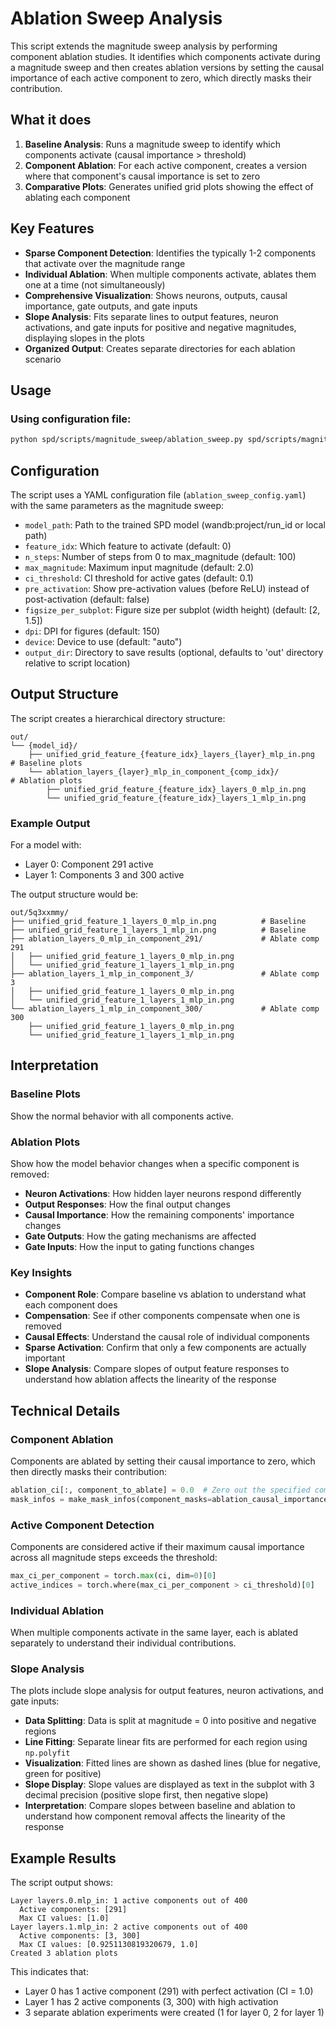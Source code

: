 # Ablation Sweep Analysis

This script extends the magnitude sweep analysis by performing component ablation studies. It identifies which components activate during a magnitude sweep and then creates ablation versions by setting the causal importance of each active component to zero, which directly masks their contribution.

## What it does

1. **Baseline Analysis**: Runs a magnitude sweep to identify which components activate (causal importance > threshold)
2. **Component Ablation**: For each active component, creates a version where that component's causal importance is set to zero
3. **Comparative Plots**: Generates unified grid plots showing the effect of ablating each component

## Key Features

- **Sparse Component Detection**: Identifies the typically 1-2 components that activate over the magnitude range
- **Individual Ablation**: When multiple components activate, ablates them one at a time (not simultaneously)
- **Comprehensive Visualization**: Shows neurons, outputs, causal importance, gate outputs, and gate inputs
- **Slope Analysis**: Fits separate lines to output features, neuron activations, and gate inputs for positive and negative magnitudes, displaying slopes in the plots
- **Organized Output**: Creates separate directories for each ablation scenario

## Usage

### Using configuration file:
```bash
python spd/scripts/magnitude_sweep/ablation_sweep.py spd/scripts/magnitude_sweep/ablation_sweep_config.yaml
```

## Configuration

The script uses a YAML configuration file (`ablation_sweep_config.yaml`) with the same parameters as the magnitude sweep:

- `model_path`: Path to the trained SPD model (wandb:project/run_id or local path)
- `feature_idx`: Which feature to activate (default: 0)
- `n_steps`: Number of steps from 0 to max_magnitude (default: 100)
- `max_magnitude`: Maximum input magnitude (default: 2.0)
- `ci_threshold`: CI threshold for active gates (default: 0.1)
- `pre_activation`: Show pre-activation values (before ReLU) instead of post-activation (default: false)
- `figsize_per_subplot`: Figure size per subplot (width height) (default: [2, 1.5])
- `dpi`: DPI for figures (default: 150)
- `device`: Device to use (default: "auto")
- `output_dir`: Directory to save results (optional, defaults to 'out' directory relative to script location)

## Output Structure

The script creates a hierarchical directory structure:

```
out/
└── {model_id}/
    ├── unified_grid_feature_{feature_idx}_layers_{layer}_mlp_in.png  # Baseline plots
    └── ablation_layers_{layer}_mlp_in_component_{comp_idx}/          # Ablation plots
        ├── unified_grid_feature_{feature_idx}_layers_0_mlp_in.png
        └── unified_grid_feature_{feature_idx}_layers_1_mlp_in.png
```

### Example Output

For a model with:
- Layer 0: Component 291 active
- Layer 1: Components 3 and 300 active

The output structure would be:
```
out/5q3xxmmy/
├── unified_grid_feature_1_layers_0_mlp_in.png          # Baseline
├── unified_grid_feature_1_layers_1_mlp_in.png          # Baseline
├── ablation_layers_0_mlp_in_component_291/             # Ablate comp 291
│   ├── unified_grid_feature_1_layers_0_mlp_in.png
│   └── unified_grid_feature_1_layers_1_mlp_in.png
├── ablation_layers_1_mlp_in_component_3/               # Ablate comp 3
│   ├── unified_grid_feature_1_layers_0_mlp_in.png
│   └── unified_grid_feature_1_layers_1_mlp_in.png
└── ablation_layers_1_mlp_in_component_300/             # Ablate comp 300
    ├── unified_grid_feature_1_layers_0_mlp_in.png
    └── unified_grid_feature_1_layers_1_mlp_in.png
```

## Interpretation

### Baseline Plots
Show the normal behavior with all components active.

### Ablation Plots
Show how the model behavior changes when a specific component is removed:
- **Neuron Activations**: How hidden layer neurons respond differently
- **Output Responses**: How the final output changes
- **Causal Importance**: How the remaining components' importance changes
- **Gate Outputs**: How the gating mechanisms are affected
- **Gate Inputs**: How the input to gating functions changes

### Key Insights
- **Component Role**: Compare baseline vs ablation to understand what each component does
- **Compensation**: See if other components compensate when one is removed
- **Causal Effects**: Understand the causal role of individual components
- **Sparse Activation**: Confirm that only a few components are actually important
- **Slope Analysis**: Compare slopes of output feature responses to understand how ablation affects the linearity of the response

## Technical Details

### Component Ablation
Components are ablated by setting their causal importance to zero, which then directly masks their contribution:
```python
ablation_ci[:, component_to_ablate] = 0.0  # Zero out the specified component's causal importance
mask_infos = make_mask_infos(component_masks=ablation_causal_importances)
```

### Active Component Detection
Components are considered active if their maximum causal importance across all magnitude steps exceeds the threshold:
```python
max_ci_per_component = torch.max(ci, dim=0)[0]
active_indices = torch.where(max_ci_per_component > ci_threshold)[0]
```

### Individual Ablation
When multiple components activate in the same layer, each is ablated separately to understand their individual contributions.

### Slope Analysis
The plots include slope analysis for output features, neuron activations, and gate inputs:
- **Data Splitting**: Data is split at magnitude = 0 into positive and negative regions
- **Line Fitting**: Separate linear fits are performed for each region using `np.polyfit`
- **Visualization**: Fitted lines are shown as dashed lines (blue for negative, green for positive)
- **Slope Display**: Slope values are displayed as text in the subplot with 3 decimal precision (positive slope first, then negative slope)
- **Interpretation**: Compare slopes between baseline and ablation to understand how component removal affects the linearity of the response

## Example Results

The script output shows:
```
Layer layers.0.mlp_in: 1 active components out of 400
  Active components: [291]
  Max CI values: [1.0]
Layer layers.1.mlp_in: 2 active components out of 400
  Active components: [3, 300]
  Max CI values: [0.9251130819320679, 1.0]
Created 3 ablation plots
```

This indicates that:
- Layer 0 has 1 active component (291) with perfect activation (CI = 1.0)
- Layer 1 has 2 active components (3, 300) with high activation
- 3 separate ablation experiments were created (1 for layer 0, 2 for layer 1)
